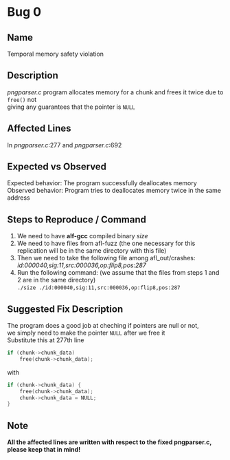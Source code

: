 # Bug 0

## Name

Temporal memory safety violation

## Description

*pngparser.c* program allocates memory for a chunk and frees it twice due to `free()` not<br>
giving any guarantees that the pointer is `NULL`

## Affected Lines
In *pngparser.c*:277 and *pngparser.c*:692

## Expected vs Observed
Expected behavior: The program successfully deallocates memory
Observed behavior: Program tries to deallocates memory twice in the same address

## Steps to Reproduce / Command
1. We need to have **alf-gcc** compiled binary *size*
2. We need to have files from afl-fuzz (the one necessary for this replication will be in the same directory with this file)
3. Then we need to take the following file among afl_out/crashes:<br>
*id:000040,sig:11,src:000036,op:flip8,pos:287*
4. Run the following command: (we assume that the files from steps 1 and 2 are in the same directory)<br>
`./size ./id:000040,sig:11,src:000036,op:flip8,pos:287`

## Suggested Fix Description
The program does a good job at cheching if pointers are null or not, <br>
we simply need to make the pointer `NULL` after we free it<br>
Substitute this at 277th line
```c++
if (chunk->chunk_data)
    free(chunk->chunk_data);
```
with
```c++
if (chunk->chunk_data) {
    free(chunk->chunk_data);
    chunk->chunk_data = NULL;
}
```

## Note
**All the affected lines are written with respect to the fixed pngparser.c, please keep that in mind!**